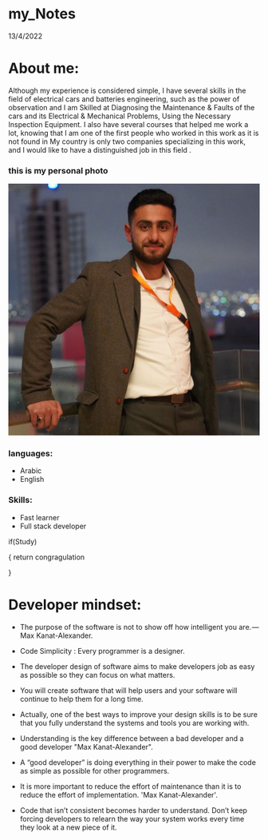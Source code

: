 # my_Notes
13/4/2022
# **About me:**
Although my experience is considered simple, I have several skills in the field of electrical cars and batteries engineering, such as the power of observation and I am Skilled at Diagnosing the Maintenance & Faults of the cars and its Electrical & Mechanical Problems, Using the Necessary Inspection Equipment. I also have several courses that helped me work a lot, knowing that I am one of the first people who worked in this work as it is not found in My country is only two companies specializing in this work, and I would like to have a distinguished job in this field .

### this is my personal photo 
![my personal photo](./my%20photo/my%20photo.jpg)

### **languages:**
- Arabic
- English

### **Skills:**
- Fast learner
- Full stack developer

if(Study)

{
  return congragulation

}



# **Developer mindset:**
- The purpose of the software is not to show off how intelligent you are. — Max Kanat-Alexander.

- Code Simplicity : Every programmer is a designer.

- The developer design of software aims to make developers job as easy as possible so they can focus on what matters.

- You will create software that will help users and your software will continue to help them for a long time.

- Actually, one of the best ways to improve your design skills is to be sure that you fully understand the systems and tools you are working with.

- Understanding is the key difference between a bad developer and a good developer "Max Kanat-Alexander".

- A “good developer” is doing everything in their power to make the code as simple as possible for other programmers.

- It is more important to reduce the effort of maintenance than it is to reduce the effort of implementation. 'Max Kanat-Alexander'.

- Code that isn’t consistent becomes harder to understand. Don’t keep forcing developers to relearn the way your system works every time they look at a new piece of it.

